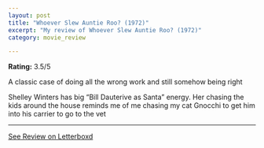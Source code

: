 ```yaml
---
layout: post
title: "Whoever Slew Auntie Roo? (1972)"
excerpt: "My review of Whoever Slew Auntie Roo? (1972)"
category: movie_review

---
```


**Rating:** 3.5/5

A classic case of doing all the wrong work and still somehow being right

Shelley Winters has big “Bill Dauterive as Santa” energy. Her chasing the kids around the house reminds me of me chasing my cat Gnocchi to get him into his carrier to go to the vet

<hr>

[See Review on Letterboxd](https://boxd.it/3Tvouv)
